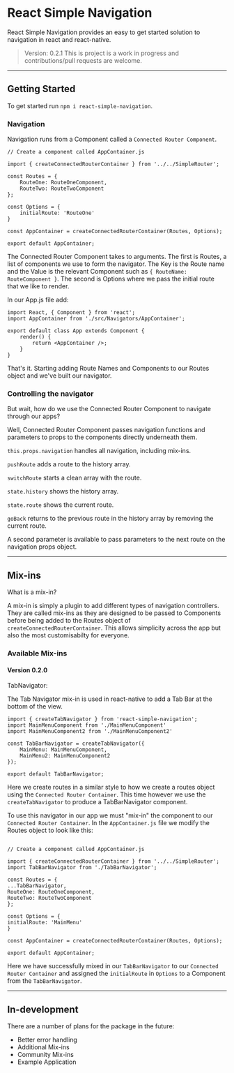 # React Simple Navigation

React Simple Navigation provides an easy to get started solution to navigation in react and react-native.

> Version: 0.2.1
> This is project is a work in progress and contributions/pull requests are welcome.

---

## Getting Started

To get started run `npm i react-simple-navigation`.

### Navigation

Navigation runs from a Component called a `Connected Router Component`.

```
// Create a component called AppContainer.js

import { createConnectedRouterContainer } from '../../SimpleRouter';

const Routes = {
	RouteOne: RouteOneComponent,
	RouteTwo: RouteTwoComponent
};

const Options = {
	initialRoute: 'RouteOne'
}

const AppContainer = createConnectedRouterContainer(Routes, Options);

export default AppContainer;
```

The Connected Router Component takes to arguments. The first is Routes, a list of components we use to form the navigator. The Key is the Route name and the Value is the relevant Component such as `{ RouteName: RouteComponent }`. The second is Options where we pass the initial route that we like to render.

In our App.js file add:

```
import React, { Component } from 'react';
import AppContainer from './src/Navigators/AppContainer';

export default class App extends Component {
	render() {
		return <AppContainer />;
	}
}
```

That's it. Starting adding Route Names and Components to our Routes object and we've built our navigator.

### Controlling the navigator

But wait, how do we use the Connected Router Component to navigate through our apps?

Well, Connected Router Component passes navigation functions and parameters to props to the components directly underneath them.

`this.props.navigation` handles all navigation, including mix-ins.

`pushRoute` adds a route to the history array.

`switchRoute` starts a clean array with the route.

`state.history` shows the history array.

`state.route` shows the current route.

`goBack` returns to the previous route in the history array by removing the current route.

A second parameter is available to pass parameters to the next route on the navigation props object.

---

## Mix-ins

What is a mix-in?

A mix-in is simply a plugin to add different types of navigation controllers. They are called mix-ins as they are designed to be passed to Components before being added to the Routes object of `createConnectedRouterContainer`. This allows simplicity across the app but also the most customisabilty for everyone.

### Available Mix-ins

#### Version 0.2.0

TabNavigator:

The Tab Navigator mix-in is used in react-native to add a Tab Bar at the bottom of the view.

```
import { createTabNavigator } from 'react-simple-navigation';
import MainMenuComponent from './MainMenuComponent'
import MainMenuComponent2 from './MainMenuComponent2'

const TabBarNavigator = createTabNavigator({
	MainMenu: MainMenuComponent,
	MainMenu2: MainMenuComponent2
});

export default TabBarNavigator;
```

Here we create routes in a similar style to how we create a routes object using the `Connected Router Container`. This time however we use the `createTabNavigator` to produce a TabBarNavigator component.

To use this navigator in our app we must "mix-in" the component to our `Connected Router Container`. In the `AppContainer.js` file we modify the Routes object to look like this:

```

// Create a component called AppContainer.js

import { createConnectedRouterContainer } from '../../SimpleRouter';
import TabBarNavigator from './TabBarNavigator';

const Routes = {
...TabBarNavigator,
RouteOne: RouteOneComponent,
RouteTwo: RouteTwoComponent
};

const Options = {
initialRoute: 'MainMenu'
}

const AppContainer = createConnectedRouterContainer(Routes, Options);

export default AppContainer;

```

Here we have successfully mixed in our `TabBarNavigator` to our `Connected Router Container` and assigned the `initialRoute` in `Options` to a Component from the `TabBarNavigator`.

---

## In-development

There are a number of plans for the package in the future:

-   Better error handling
-   Additional Mix-ins
-   Community Mix-ins
-   Example Application
